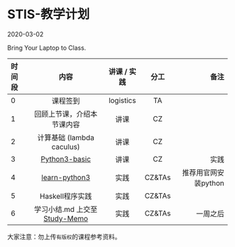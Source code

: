 # STIS-教学计划

2020-03-02

Bring Your Laptop to Class. 

| 时间段    |  内容     |  讲课 / 实践     |   分工  |   备注       |
| :---     | :----:    |   :----:    |    :----:    |       ---: |
|   0      | 课程签到     |  logistics   |     TA     |        |
|   1      |  回顾上节课，介绍本节课内容 |    讲课     |   CZ   |      |
|   2      |  计算基础 (lambda caculus) |  讲课    |    CZ    |          |
|   3      | [Python3-basic](python3-basic.md) |  讲课    |    CZ    |  实践       |
|   4      | [learn-python3](https://github.com/saturn-lab/Learn-Python3) |  实践    |    CZ&TAs    |   推荐用官网安装python     |
|   5      | Haskell程序实践 | 实践       |  CZ&TAs|  |
|   6      | 学习小结.md 上交至[Study-Memo](../../Study-Memo)   |  实践    |     CZ&TAs     |   一周之后     |




大家注意：勿上传``有版权``的课程参考资料。


